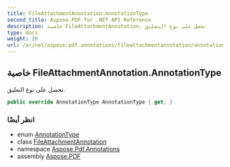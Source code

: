 ```yaml
---
title: FileAttachmentAnnotation.AnnotationType
second_title: Aspose.PDF for .NET API Reference
description: خاصية FileAttachmentAnnotation. تحصل على نوع التعليق
type: docs
weight: 20
url: /ar/net/aspose.pdf.annotations/fileattachmentannotation/annotationtype/
---
```

## خاصية FileAttachmentAnnotation.AnnotationType

تحصل على نوع التعليق.

```csharp
public override AnnotationType AnnotationType { get; }
```

### انظر أيضًا

* enum [AnnotationType](../../annotationtype/)
* class [FileAttachmentAnnotation](../)
* namespace [Aspose.Pdf.Annotations](../../../aspose.pdf.annotations/)
* assembly [Aspose.PDF](../../../)